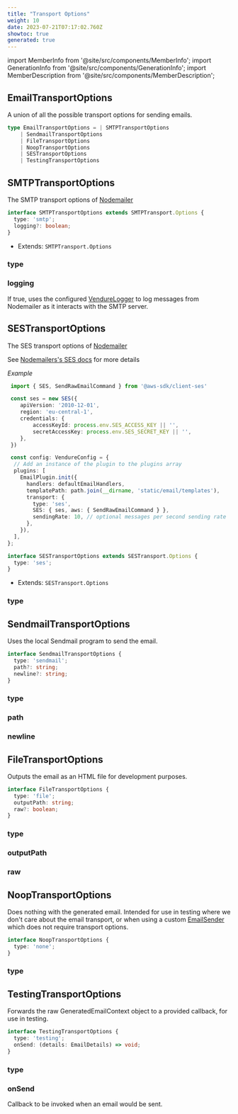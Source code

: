 ```yaml
---
title: "Transport Options"
weight: 10
date: 2023-07-21T07:17:02.760Z
showtoc: true
generated: true
---
```

<!-- This file was generated from the Vendure source. Do not modify. Instead, re-run the "docs:build" script -->
import MemberInfo from '@site/src/components/MemberInfo';
import GenerationInfo from '@site/src/components/GenerationInfo';
import MemberDescription from '@site/src/components/MemberDescription';


## EmailTransportOptions

<GenerationInfo sourceFile="packages/email-plugin/src/types.ts" sourceLine="131" packageName="@vendure/email-plugin" />

A union of all the possible transport options for sending emails.

```ts title="Signature"
type EmailTransportOptions = | SMTPTransportOptions
    | SendmailTransportOptions
    | FileTransportOptions
    | NoopTransportOptions
    | SESTransportOptions
    | TestingTransportOptions
```


## SMTPTransportOptions

<GenerationInfo sourceFile="packages/email-plugin/src/types.ts" sourceLine="146" packageName="@vendure/email-plugin" />

The SMTP transport options of [Nodemailer](https://nodemailer.com/smtp/)

```ts title="Signature"
interface SMTPTransportOptions extends SMTPTransport.Options {
  type: 'smtp';
  logging?: boolean;
}
```
* Extends: <code>SMTPTransport.Options</code>



<div className="members-wrapper">

### type

<MemberInfo kind="property" type="'smtp'"   />


### logging

<MemberInfo kind="property" type="boolean" default="false"   />

If true, uses the configured <a href='/docs/reference/typescript-api/logger/vendure-logger#vendurelogger'>VendureLogger</a> to log messages from Nodemailer as it interacts with
the SMTP server.


</div>


## SESTransportOptions

<GenerationInfo sourceFile="packages/email-plugin/src/types.ts" sourceLine="195" packageName="@vendure/email-plugin" />

The SES transport options of [Nodemailer](https://nodemailer.com/transports/ses//)

See [Nodemailers's SES docs](https://nodemailer.com/transports/ses/) for more details

*Example*

```ts
 import { SES, SendRawEmailCommand } from '@aws-sdk/client-ses'

 const ses = new SES({
    apiVersion: '2010-12-01',
    region: 'eu-central-1',
    credentials: {
        accessKeyId: process.env.SES_ACCESS_KEY || '',
        secretAccessKey: process.env.SES_SECRET_KEY || '',
    },
 })

 const config: VendureConfig = {
  // Add an instance of the plugin to the plugins array
  plugins: [
    EmailPlugin.init({
      handlers: defaultEmailHandlers,
      templatePath: path.join(__dirname, 'static/email/templates'),
      transport: {
        type: 'ses',
        SES: { ses, aws: { SendRawEmailCommand } },
        sendingRate: 10, // optional messages per second sending rate
      },
    }),
  ],
};
 ```

```ts title="Signature"
interface SESTransportOptions extends SESTransport.Options {
  type: 'ses';
}
```
* Extends: <code>SESTransport.Options</code>



<div className="members-wrapper">

### type

<MemberInfo kind="property" type="'ses'"   />




</div>


## SendmailTransportOptions

<GenerationInfo sourceFile="packages/email-plugin/src/types.ts" sourceLine="206" packageName="@vendure/email-plugin" />

Uses the local Sendmail program to send the email.

```ts title="Signature"
interface SendmailTransportOptions {
  type: 'sendmail';
  path?: string;
  newline?: string;
}
```

<div className="members-wrapper">

### type

<MemberInfo kind="property" type="'sendmail'"   />


### path

<MemberInfo kind="property" type="string"   />


### newline

<MemberInfo kind="property" type="string"   />




</div>


## FileTransportOptions

<GenerationInfo sourceFile="packages/email-plugin/src/types.ts" sourceLine="221" packageName="@vendure/email-plugin" />

Outputs the email as an HTML file for development purposes.

```ts title="Signature"
interface FileTransportOptions {
  type: 'file';
  outputPath: string;
  raw?: boolean;
}
```

<div className="members-wrapper">

### type

<MemberInfo kind="property" type="'file'"   />


### outputPath

<MemberInfo kind="property" type="string"   />


### raw

<MemberInfo kind="property" type="boolean"   />




</div>


## NoopTransportOptions

<GenerationInfo sourceFile="packages/email-plugin/src/types.ts" sourceLine="237" packageName="@vendure/email-plugin" />

Does nothing with the generated email. Intended for use in testing where we don't care about the email transport,
or when using a custom <a href='/docs/reference/typescript-api/core-plugins/email-plugin/email-sender#emailsender'>EmailSender</a> which does not require transport options.

```ts title="Signature"
interface NoopTransportOptions {
  type: 'none';
}
```

<div className="members-wrapper">

### type

<MemberInfo kind="property" type="'none'"   />




</div>


## TestingTransportOptions

<GenerationInfo sourceFile="packages/email-plugin/src/types.ts" sourceLine="266" packageName="@vendure/email-plugin" />

Forwards the raw GeneratedEmailContext object to a provided callback, for use in testing.

```ts title="Signature"
interface TestingTransportOptions {
  type: 'testing';
  onSend: (details: EmailDetails) => void;
}
```

<div className="members-wrapper">

### type

<MemberInfo kind="property" type="'testing'"   />


### onSend

<MemberInfo kind="property" type="(details: <a href='/docs/reference/typescript-api/core-plugins/email-plugin/email-plugin-types#emaildetails'>EmailDetails</a>) =&#62; void"   />

Callback to be invoked when an email would be sent.


</div>
